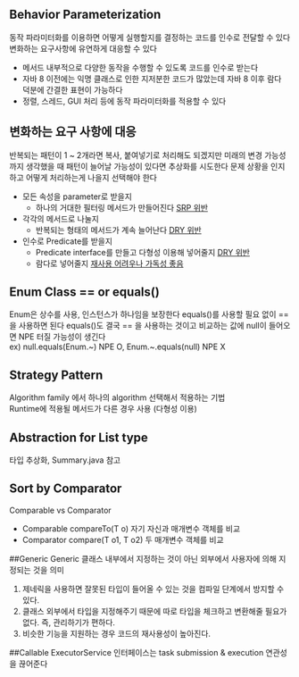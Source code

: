## Behavior Parameterization
동작 파라미터화를 이용하면 어떻게 실행할지를 결정하는 코드를 인수로 전달할 수 있다
<br>변화하는 요구사항에 유연하게 대응할 수 있다
- 메서드 내부적으로 다양한 동작을 수행할 수 있도록 코드를 인수로 받는다
- 자바 8 이전에는 익명 클래스로 인한 지저분한 코드가 많았는데 자바 8 이후 람다 덕분에 간결한 표현이 가능하다
- 정렬, 스레드, GUI 처리 등에 동작 파라미터화를 적용할 수 있다

## 변화하는 요구 사항에 대응
반복되는 패턴이 1 ~ 2개라면 복사, 붙여넣기로 처리해도 되겠지만 미래의 변경 가능성까지 생각했을 때 패턴이 늘어날 가능성이 있다면 추상화를 시도한다 문제 상황을 인지하고 어떻게 처리하는게 나을지 선택해야 한다 
- 모든 속성을 parameter로 받을지 
  - 하나의 거대한 필터링 메서드가 만들어진다 <u>SRP 위반</u>
- 각각의 메서드로 나눌지 
  - 반복되는 형태의 메서드가 계속 늘어난다 <u>DRY 위반</u>
- 인수로 Predicate를 받을지 
  - Predicate interface를 만들고 다형성 이용해 넣어줄지 <u>DRY 위반</u>
  - 람다로 넣어줄지 <u>재사용 어려우나 가독성 좋음</u>

## Enum Class  == or equals()
Enum은 상수를 사용, 인스턴스가 하나임을 보장한다 equals()를 사용할 필요 없이 == 을 사용하면 된다 equals()도 결국 == 을 사용하는 것이고 비교하는 값에 null이 들어오면 NPE 터질 가능성이 생긴다
<br>ex) null.equals(Enum.~) NPE O, Enum.~.equals(null) NPE X

## Strategy Pattern
Algorithm family 에서 하나의 algorithm 선택해서 적용하는 기법
<br>Runtime에 적용될 메서드가 다른 경우 사용 (다형성 이용)

## Abstraction for List type
타입 추상화, Summary.java 참고

## Sort by Comparator
Comparable vs Comparator
- Comparable compareTo(T o) 자기 자신과 매개변수 객체를 비교 
- Comparator compare(T o1, T o2) 두 매개변수 객체를 비교

##Generic
Generic 클래스 내부에서 지정하는 것이 아닌 외부에서 사용자에 의해 지정되는 것을 의미
1. 제네릭을 사용하면 잘못된 타입이 들어올 수 있는 것을 컴파일 단계에서 방지할 수 있다.
2. 클래스 외부에서 타입을 지정해주기 때문에 따로 타입을 체크하고 변환해줄 필요가 없다. 즉, 관리하기가 편하다.
3. 비슷한 기능을 지원하는 경우 코드의 재사용성이 높아진다.

##Callable
ExecutorService 인터페이스는 task submission & execution 연관성을 끊어준다
